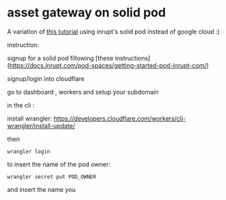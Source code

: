 # asset gateway on solid pod

A variation of [this tutorial](https://developers.cloudflare.com/workers/tutorials/configure-your-cdn/)
using inrupt's solid pod instead of google cloud :)

instruction:

signup for a solid pod fillowing [these instructions] (https://docs.inrupt.com/pod-spaces/getting-started-pod-inrupt-com/)

signup/login into cloudflare

go to dashboard , workers and setup your subdomain


in the cli :

install wrangler: https://developers.cloudflare.com/workers/cli-wrangler/install-update/

then

`wrangler login`

to insert the name of the pod owner:

`wrangler secret put POD_OWNER`

and insert the name you 





